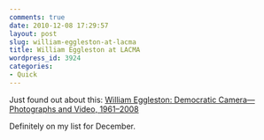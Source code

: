 ```yaml
---
comments: true
date: 2010-12-08 17:29:57
layout: post
slug: william-eggleston-at-lacma
title: William Eggleston at LACMA
wordpress_id: 3924
categories:
- Quick
---
```


Just found out about this: [William Eggleston: Democratic Camera—Photographs and Video, 1961–2008](http://www.lacma.org/art/ExhibEggleston.aspx)

Definitely on my list for December.
